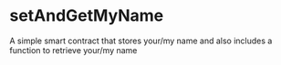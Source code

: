 # setAndGetMyName
A simple smart contract that stores your/my name and also includes a function to retrieve your/my name
